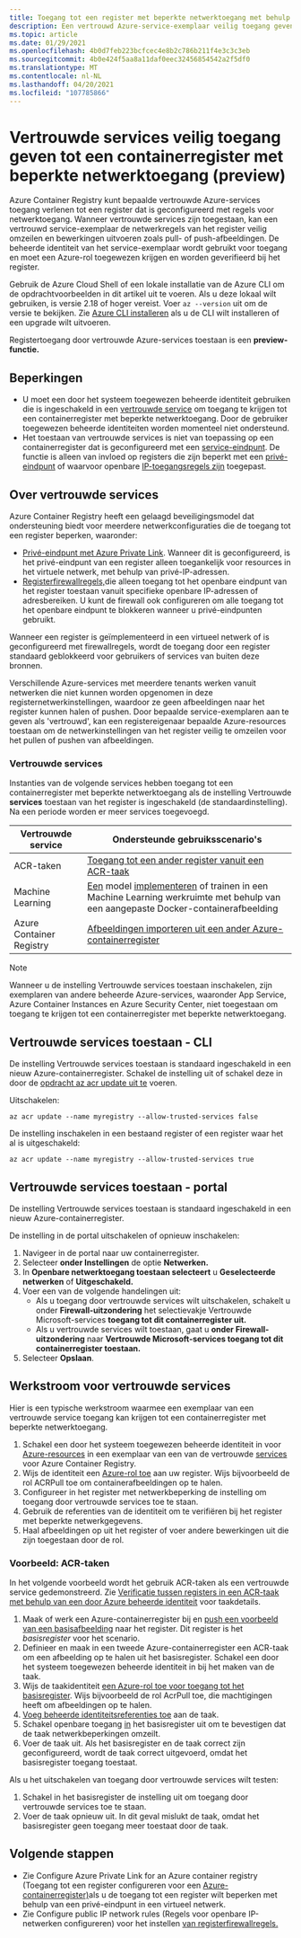 ```yaml
---
title: Toegang tot een register met beperkte netwerktoegang met behulp van een vertrouwde Azure-service
description: Een vertrouwd Azure-service-exemplaar veilig toegang geven tot een containerregister met beperkte netwerktoegang om afbeeldingen op te halen of te pushen
ms.topic: article
ms.date: 01/29/2021
ms.openlocfilehash: 4b0d7feb223bcfcec4e8b2c786b211f4e3c3c3eb
ms.sourcegitcommit: 4b0e424f5aa8a11daf0eec32456854542a2f5df0
ms.translationtype: MT
ms.contentlocale: nl-NL
ms.lasthandoff: 04/20/2021
ms.locfileid: "107785866"
---
```

# <a name="allow-trusted-services-to-securely-access-a-network-restricted-container-registry-preview"></a>Vertrouwde services veilig toegang geven tot een containerregister met beperkte netwerktoegang (preview)

Azure Container Registry kunt bepaalde vertrouwde Azure-services toegang verlenen tot een register dat is geconfigureerd met regels voor netwerktoegang. Wanneer vertrouwde services zijn toegestaan, kan een vertrouwd service-exemplaar de netwerkregels van het register veilig omzeilen en bewerkingen uitvoeren zoals pull- of push-afbeeldingen. De beheerde identiteit van het service-exemplaar wordt gebruikt voor toegang en moet een Azure-rol toegewezen krijgen en worden geverifieerd bij het register.

Gebruik de Azure Cloud Shell of een lokale installatie van de Azure CLI om de opdrachtvoorbeelden in dit artikel uit te voeren. Als u deze lokaal wilt gebruiken, is versie 2.18 of hoger vereist. Voer `az --version` uit om de versie te bekijken. Zie [Azure CLI installeren](/cli/azure/install-azure-cli) als u de CLI wilt installeren of een upgrade wilt uitvoeren.

Registertoegang door vertrouwde Azure-services toestaan is een **preview-functie.**

## <a name="limitations"></a>Beperkingen

* U moet een door het systeem toegewezen beheerde identiteit gebruiken die is ingeschakeld in een [vertrouwde service](#trusted-services) om toegang te krijgen tot een containerregister met beperkte netwerktoegang. Door de gebruiker toegewezen beheerde identiteiten worden momenteel niet ondersteund.
* Het toestaan van vertrouwde services is niet van toepassing op een containerregister dat is geconfigureerd met een [service-eindpunt](container-registry-vnet.md). De functie is alleen van invloed op registers die zijn beperkt met een [privé-eindpunt](container-registry-private-link.md) of waarvoor openbare [IP-toegangsregels zijn](container-registry-access-selected-networks.md) toegepast. 

## <a name="about-trusted-services"></a>Over vertrouwde services

Azure Container Registry heeft een gelaagd beveiligingsmodel dat ondersteuning biedt voor meerdere netwerkconfiguraties die de toegang tot een register beperken, waaronder:

* [Privé-eindpunt met Azure Private Link](container-registry-private-link.md). Wanneer dit is geconfigureerd, is het privé-eindpunt van een register alleen toegankelijk voor resources in het virtuele netwerk, met behulp van privé-IP-adressen.  
* [Registerfirewallregels,](container-registry-access-selected-networks.md)die alleen toegang tot het openbare eindpunt van het register toestaan vanuit specifieke openbare IP-adressen of adresbereiken. U kunt de firewall ook configureren om alle toegang tot het openbare eindpunt te blokkeren wanneer u privé-eindpunten gebruikt.

Wanneer een register is geïmplementeerd in een virtueel netwerk of is geconfigureerd met firewallregels, wordt de toegang door een register standaard geblokkeerd voor gebruikers of services van buiten deze bronnen. 

Verschillende Azure-services met meerdere tenants werken vanuit netwerken die niet kunnen worden opgenomen in deze registernetwerkinstellingen, waardoor ze geen afbeeldingen naar het register kunnen halen of pushen. Door bepaalde service-exemplaren aan te geven als 'vertrouwd', kan een registereigenaar bepaalde Azure-resources toestaan om de netwerkinstellingen van het register veilig te omzeilen voor het pullen of pushen van afbeeldingen. 

### <a name="trusted-services"></a>Vertrouwde services

Instanties van de volgende services hebben toegang tot een containerregister met beperkte netwerktoegang als de instelling Vertrouwde **services** toestaan van het register is ingeschakeld (de standaardinstelling). Na een periode worden er meer services toegevoegd.

|Vertrouwde service  |Ondersteunde gebruiksscenario's  |
|---------|---------|
|ACR-taken     | [Toegang tot een ander register vanuit een ACR-taak](container-registry-tasks-cross-registry-authentication.md)       |
|Machine Learning | [Een](../machine-learning/how-to-deploy-custom-docker-image.md) model [implementeren](../machine-learning/how-to-train-with-custom-image.md) of trainen in een Machine Learning werkruimte met behulp van een aangepaste Docker-containerafbeelding |
|Azure Container Registry | [Afbeeldingen importeren uit een ander Azure-containerregister](container-registry-import-images.md#import-from-an-azure-container-registry-in-the-same-ad-tenant) | 

> [!NOTE]
> Wanneer u de instelling Vertrouwde services toestaan inschakelen, zijn exemplaren van andere beheerde Azure-services, waaronder App Service, Azure Container Instances en Azure Security Center, niet toegestaan om toegang te krijgen tot een containerregister met beperkte netwerktoegang.

## <a name="allow-trusted-services---cli"></a>Vertrouwde services toestaan - CLI

De instelling Vertrouwde services toestaan is standaard ingeschakeld in een nieuw Azure-containerregister. Schakel de instelling uit of schakel deze in door de [opdracht az acr update uit te](/cli/azure/acr#az_acr_update) voeren.

Uitschakelen:

```azurecli
az acr update --name myregistry --allow-trusted-services false
```

De instelling inschakelen in een bestaand register of een register waar het al is uitgeschakeld:

```azurecli
az acr update --name myregistry --allow-trusted-services true
```

## <a name="allow-trusted-services---portal"></a>Vertrouwde services toestaan - portal

De instelling Vertrouwde services toestaan is standaard ingeschakeld in een nieuw Azure-containerregister. 

De instelling in de portal uitschakelen of opnieuw inschakelen:

1. Navigeer in de portal naar uw containerregister.
1. Selecteer **onder Instellingen** de optie **Netwerken.** 
1. In **Openbare netwerktoegang toestaan selecteert** u **Geselecteerde netwerken** of **Uitgeschakeld.**
1. Voer een van de volgende handelingen uit:
    * Als u toegang door vertrouwde services wilt uitschakelen, schakelt u onder **Firewall-uitzondering** het selectievakje Vertrouwde Microsoft-services **toegang tot dit containerregister uit.** 
    * Als u vertrouwde services wilt toestaan, gaat u **onder Firewall-uitzondering** naar **Vertrouwde Microsoft-services toegang tot dit containerregister toestaan.**
1. Selecteer **Opslaan**.

## <a name="trusted-services-workflow"></a>Werkstroom voor vertrouwde services

Hier is een typische werkstroom waarmee een exemplaar van een vertrouwde service toegang kan krijgen tot een containerregister met beperkte netwerktoegang.

1. Schakel een door het systeem toegewezen beheerde identiteit in voor [Azure-resources](../active-directory/managed-identities-azure-resources/overview.md) in een exemplaar van een van de vertrouwde [services](#trusted-services) voor Azure Container Registry.
1. Wijs de identiteit een [Azure-rol toe](container-registry-roles.md) aan uw register. Wijs bijvoorbeeld de rol ACRPull toe om containerafbeeldingen op te halen.
1. Configureer in het register met netwerkbeperking de instelling om toegang door vertrouwde services toe te staan.
1. Gebruik de referenties van de identiteit om te verifiëren bij het register met beperkte netwerkgegevens. 
1. Haal afbeeldingen op uit het register of voer andere bewerkingen uit die zijn toegestaan door de rol.

### <a name="example-acr-tasks"></a>Voorbeeld: ACR-taken

In het volgende voorbeeld wordt het gebruik ACR-taken als een vertrouwde service gedemonstreerd. Zie [Verificatie tussen registers in een ACR-taak met behulp van een door Azure beheerde identiteit](container-registry-tasks-cross-registry-authentication.md) voor taakdetails.

1. Maak of werk een Azure-containerregister bij en [push een voorbeeld van een basisafbeelding](container-registry-tasks-cross-registry-authentication.md#prepare-base-registry) naar het register. Dit register is het *basisregister* voor het scenario.
1. Definieer en [](container-registry-tasks-cross-registry-authentication.md#define-task-steps-in-yaml-file) maak [](container-registry-tasks-cross-registry-authentication.md#option-2-create-task-with-system-assigned-identity) in een tweede Azure-containerregister een ACR-taak om een afbeelding op te halen uit het basisregister. Schakel een door het systeem toegewezen beheerde identiteit in bij het maken van de taak.
1. Wijs de taakidentiteit [een Azure-rol toe voor toegang tot het basisregister](container-registry-tasks-authentication-managed-identity.md#3-grant-the-identity-permissions-to-access-other-azure-resources). Wijs bijvoorbeeld de rol AcrPull toe, die machtigingen heeft om afbeeldingen op te halen.
1. [Voeg beheerde identiteitsreferenties toe](container-registry-tasks-authentication-managed-identity.md#4-optional-add-credentials-to-the-task) aan de taak.
1. Schakel openbare toegang [in](container-registry-access-selected-networks.md#disable-public-network-access) het basisregister uit om te bevestigen dat de taak netwerkbeperkingen omzeilt.
1. Voer de taak uit. Als het basisregister en de taak correct zijn geconfigureerd, wordt de taak correct uitgevoerd, omdat het basisregister toegang toestaat.

Als u het uitschakelen van toegang door vertrouwde services wilt testen:

1. Schakel in het basisregister de instelling uit om toegang door vertrouwde services toe te staan.
1. Voer de taak opnieuw uit. In dit geval mislukt de taak, omdat het basisregister geen toegang meer toestaat door de taak.

## <a name="next-steps"></a>Volgende stappen

* Zie Configure Azure Private Link for an Azure container registry (Toegang tot een register configureren voor een [Azure-containerregister)](container-registry-private-link.md)als u de toegang tot een register wilt beperken met behulp van een privé-eindpunt in een virtueel netwerk.
* Zie Configure public IP network rules (Regels voor openbare IP-netwerken configureren) voor het instellen [van registerfirewallregels.](container-registry-access-selected-networks.md)

